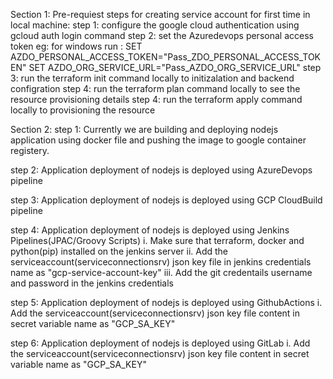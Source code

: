 Section 1:
Pre-requiest steps for creating service account for first time in local machine:
step 1: configure the google cloud authentication using gcloud auth login command
step 2: set the Azuredevops personal access token
eg: for windows run : SET AZDO_PERSONAL_ACCESS_TOKEN="Pass_ZDO_PERSONAL_ACCESS_TOKEN"
                      SET AZDO_ORG_SERVICE_URL="Pass_AZDO_ORG_SERVICE_URL"
step 3: run the terraform init command locally to initizalation and backend configration
step 4: run the terraform plan command locally to see the resource provisioning details
step 4: run the terraform apply command locally to provisioning the resource


Section 2:
step 1: Currently we are building and deploying nodejs application using docker file and pushing the image to google container registery.

step 2: Application deployment of nodejs is deployed using AzureDevops pipeline

step 3: Application deployment of nodejs is deployed using GCP CloudBuild pipeline

step 4: Application deployment of nodejs is deployed using Jenkins Pipelines(JPAC/Groovy Scripts) 
i. Make sure that terraform, docker and python(pip) installed on the jenkins server
ii. Add the serviceaccount(serviceconnectionsrv) json key file in jenkins credentials name as "gcp-service-account-key"
iii. Add the git credentails username and password in the jenkins credentials

step 5: Application deployment of nodejs is deployed using GithubActions
i. Add the serviceaccount(serviceconnectionsrv) json key file content in secret variable name as "GCP_SA_KEY"

step 6: Application deployment of nodejs is deployed using GitLab
i. Add the serviceaccount(serviceconnectionsrv) json key file content in secret variable name as "GCP_SA_KEY"